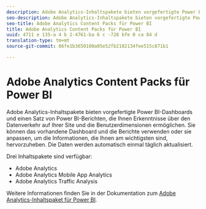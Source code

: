 ```yaml
---
description: Adobe Analytics-Inhaltspakete bieten vorgefertigte Power BI-Dashboards und einen Satz von Power BI-Berichten, die Ihnen Erkenntnisse über den Datenverkehr auf Ihrer Site und die Benutzerdimensionen ermöglichen. Sie können das vorhandene Dashboard und die Berichte verwenden oder sie anpassen, um die Informationen, die Ihnen am wichtigsten sind, hervorzuheben. Die Daten werden automatisch einmal täglich aktualisiert.
seo-description: Adobe Analytics-Inhaltspakete bieten vorgefertigte Power BI-Dashboards und einen Satz von Power BI-Berichten, die Ihnen Erkenntnisse über den Datenverkehr auf Ihrer Site und die Benutzerdimensionen ermöglichen. Sie können das vorhandene Dashboard und die Berichte verwenden oder sie anpassen, um die Informationen, die Ihnen am wichtigsten sind, hervorzuheben. Die Daten werden automatisch einmal täglich aktualisiert.
seo-title: Adobe Analytics Content Packs für Power BI
title: Adobe Analytics Content Packs für Power BI
uuid: 4711 e 135-a 4 b 2-4761-ba 6 c -728 bfe 0 ca 84 d
translation-type: tm+mt
source-git-commit: 86fe1b3650100a05e52fb2102134fee515c871b1

---
```



# Adobe Analytics Content Packs für Power BI

Adobe Analytics-Inhaltspakete bieten vorgefertigte Power BI-Dashboards und einen Satz von Power BI-Berichten, die Ihnen Erkenntnisse über den Datenverkehr auf Ihrer Site und die Benutzerdimensionen ermöglichen. Sie können das vorhandene Dashboard und die Berichte verwenden oder sie anpassen, um die Informationen, die Ihnen am wichtigsten sind, hervorzuheben. Die Daten werden automatisch einmal täglich aktualisiert.

Drei Inhaltspakete sind verfügbar:

* Adobe Analytics
* Adobe Analytics Mobile App Analytics
* Adobe Analytics Traffic Analysis

Weitere Informationen finden Sie in der Dokumentation zum [Adobe Analytics-Inhaltspaket für Power BI](https://powerbi.microsoft.com/en-us/documentation/powerbi-content-pack-adobe-analytics/).
